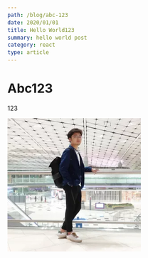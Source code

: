 ```yaml
---
path: /blog/abc-123
date: 2020/01/01
title: Hello World123
summary: hello world post
category: react
type: article
---
```

# Abc123

123

![fdsf](a2fba5cb8afb5028fedcd3dc4bb6e6b3.webp)